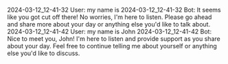2024-03-12_12-41-32 User: my name is
2024-03-12_12-41-32 Bot: It seems like you got cut off there! No worries, I'm here to listen. Please go ahead and share more about your day or anything else you'd like to talk about.
2024-03-12_12-41-42 User: my name is John
2024-03-12_12-41-42 Bot: Nice to meet you, John! I'm here to listen and provide support as you share about your day. Feel free to continue telling me about yourself or anything else you'd like to discuss.
